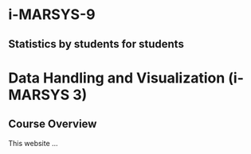 # i-MARSYS-9

## Statistics by students for students

# Data Handling and Visualization (i-MARSYS 3)

## Course Overview
This website  ...

